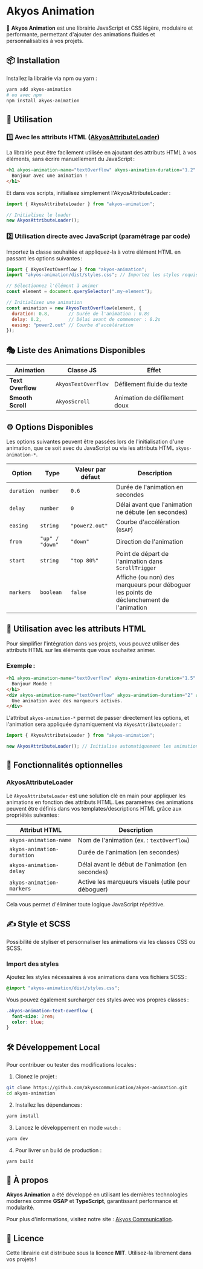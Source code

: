 # Akyos Animation
🚀 **Akyos Animation** est une librairie JavaScript et CSS légère, modulaire et performante, permettant d'ajouter des animations fluides et personnalisables à vos projets.

## 📦 Installation
Installez la librairie via npm ou yarn :

```sh
yarn add akyos-animation
# ou avec npm
npm install akyos-animation
```

## 🚀 Utilisation

### **1️⃣ Avec les attributs HTML ([AkyosAttributeLoader](#fonctionnalit%C3%A9s-optionnelles))**
La librairie peut être facilement utilisée en ajoutant des attributs HTML à vos éléments, sans écrire manuellement du JavaScript :

```html
<h1 akyos-animation-name="textOverflow" akyos-animation-duration="1.2" akyos-animation-delay="0.3">
  Bonjour avec une animation !
</h1>
```

Et dans vos scripts, initialisez simplement l'AkyosAttributeLoader :

```javascript
import { AkyosAttributeLoader } from "akyos-animation";

// Initialisez le loader
new AkyosAttributeLoader();
```

### **2️⃣ Utilisation directe avec JavaScript (paramétrage par code)**
Importez la classe souhaitée et appliquez-la à votre élément HTML en passant les options suivantes :

```javascript
import { AkyosTextOverflow } from "akyos-animation";
import "akyos-animation/dist/styles.css"; // Importez les styles requis pour les animations

// Sélectionnez l'élément à animer
const element = document.querySelector(".my-element");

// Initialisez une animation
const animation = new AkyosTextOverflow(element, {
  duration: 0.8,       // Durée de l'animation : 0.8s
  delay: 0.2,          // Délai avant de commencer : 0.2s
  easing: "power2.out" // Courbe d'accélération
});
```

## 🎭 Liste des Animations Disponibles

| Animation       | Classe JS         | Effet                            |
| -------------- | ---------------- | -------------------------------- |
| **Text Overflow** | `AkyosTextOverflow` | Défilement fluide du texte   |
| **Smooth Scroll** | `AkyosScroll` | Animation de défilement doux |

## ⚙️ Options Disponibles
Les options suivantes peuvent être passées lors de l'initialisation d'une animation, que ce soit avec du JavaScript ou via les attributs HTML `akyos-animation-*`.

| Option     | Type         | Valeur par défaut | Description |
| ---------- | ----------- | ---------------- | ----------- |
| `duration` | `number`    | `0.6`            | Durée de l'animation en secondes |
| `delay`    | `number`    | `0`              | Délai avant que l'animation ne débute (en secondes) |
| `easing`   | `string`    | `"power2.out"`   | Courbe d'accélération (`GSAP`) |
| `from`     | `"up" / "down"` | `"down"`    | Direction de l'animation |
| `start`    | `string`    | `"top 80%"`      | Point de départ de l'animation dans `ScrollTrigger` |
| `markers`  | `boolean`   | `false`          | Affiche (ou non) des marqueurs pour déboguer les points de déclenchement de l'animation |

## 🌟 Utilisation avec les attributs HTML
Pour simplifier l'intégration dans vos projets, vous pouvez utiliser des attributs HTML sur les éléments que vous souhaitez animer.

### Exemple :

```html
<h1 akyos-animation-name="textOverflow" akyos-animation-duration="1.5" akyos-animation-delay="0.3">
  Bonjour Monde !
</h1>
<div akyos-animation-name="textOverflow" akyos-animation-duration="2" akyos-animation-markers="true">
  Une animation avec des marqueurs activés.
</div>
```

L'attribut `akyos-animation-*` permet de passer directement les options, et l'animation sera appliquée dynamiquement via `AkyosAttributeLoader` :

```javascript
import { AkyosAttributeLoader } from "akyos-animation";

new AkyosAttributeLoader(); // Initialise automatiquement les animations identifiées grâce aux attributs
```

## 📁 Fonctionnalités optionnelles

### **AkyosAttributeLoader**
Le `AkyosAttributeLoader` est une solution clé en main pour appliquer les animations en fonction des attributs HTML. Les paramètres des animations peuvent être définis dans vos templates/descriptions HTML grâce aux propriétés suivantes :

| Attribut HTML              | Description |
| ------------------------- | ----------- |
| `akyos-animation-name`   | Nom de l'animation (ex. : `textOverflow`) |
| `akyos-animation-duration` | Durée de l'animation (en secondes) |
| `akyos-animation-delay`   | Délai avant le début de l'animation (en secondes) |
| `akyos-animation-markers` | Active les marqueurs visuels (utile pour déboguer) |

Cela vous permet d'éliminer toute logique JavaScript répétitive.

## ✍️ Style et SCSS
Possibilité de styliser et personnaliser les animations via les classes CSS ou SCSS.

### **Import des styles**
Ajoutez les styles nécessaires à vos animations dans vos fichiers SCSS :

```scss
@import "akyos-animation/dist/styles.css";
```

Vous pouvez également surcharger ces styles avec vos propres classes :

```scss
.akyos-animation-text-overflow {
  font-size: 2rem;
  color: blue;
}
```

## 🛠️ Développement Local
Pour contribuer ou tester des modifications locales :

1. Clonez le projet :

```sh
git clone https://github.com/akyoscommunication/akyos-animation.git
cd akyos-animation
```

2. Installez les dépendances :

```sh
yarn install
```

3. Lancez le développement en mode `watch` :

```sh
yarn dev
```

4. Pour livrer un build de production :

```sh
yarn build
```

## 📝 À propos
**Akyos Animation** a été développé en utilisant les dernières technologies modernes comme **GSAP** et **TypeScript**, garantissant performance et modularité.

Pour plus d'informations, visitez notre site : [Akyos Communication](https://akyos.com).

## 🐝 Licence
Cette librairie est distribuée sous la licence **MIT**. Utilisez-la librement dans vos projets !

